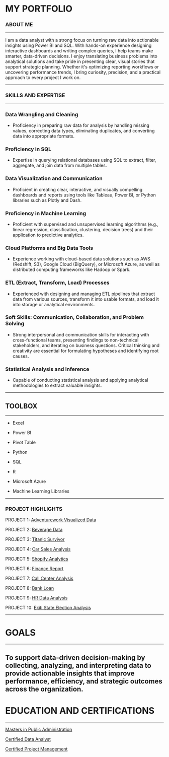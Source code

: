 # MY PORTFOLIO
### ABOUT ME
---
I am a data analyst with a strong focus on turning raw data into actionable insights using Power BI and SQL. With hands-on experience designing interactive dashboards and writing complex queries, I help teams make smarter, data-driven decisions. I enjoy translating business problems into analytical solutions and take pride in presenting clear, visual stories that support strategic planning. Whether it's optimizing reporting workflows or uncovering performance trends, I bring curiosity, precision, and a practical approach to every project I work on.

---
### SKILLS AND EXPERTISE 
---
### Data Wrangling and Cleaning
- Proficiency in preparing raw data for analysis by handling missing values, correcting data types, eliminating duplicates, and converting data into appropriate formats.

### Proficiency in SQL
- Expertise in querying relational databases using SQL to extract, filter, aggregate, and join data from multiple tables.

### Data Visualization and Communication
- Proficient in creating clear, interactive, and visually compelling dashboards and reports using tools like Tableau, Power BI, or Python libraries such as Plotly and Dash.

### Proficiency in Machine Learning
- Proficient with supervised and unsupervised learning algorithms (e.g., linear regression, classification, clustering, decision trees) and their application to predictive analytics.

### Cloud Platforms and Big Data Tools
- Experience working with cloud-based data solutions such as AWS (Redshift, S3), Google Cloud (BigQuery), or Microsoft Azure, as well as distributed computing frameworks like Hadoop or Spark.

### ETL (Extract, Transform, Load) Processes
- Experienced with designing and managing ETL pipelines that extract data from various sources, transform it into usable formats, and load it into storage or analytical environments.

### Soft Skills: Communication, Collaboration, and Problem Solving
- Strong interpersonal and communication skills for interacting with cross-functional teams, presenting findings to non-technical stakeholders, and iterating on business questions. Critical thinking and creativity are essential for formulating hypotheses and identifying root causes.

### Statistical Analysis and Inference
- Capable of conducting statistical analysis and applying analytical methodologies to extract valuable insights.

---
## TOOLBOX
---
- Excel
  
- Power BI
  
- Pivot Table

- Python
  
- SQL
  
- R
  
- Microsoft Azure
  
- Machine Learning Libraries
---
### PROJECT HIGHLIGHTS

PROJECT 1: [Adventurework Visualized Data](https://github.com/folukefalana/PowerBI-Project-1.git)

PROJECT 2: [Beverage Data](https://github.com/folukefalana/Project-2.git)

PROJECT 3: [Titanic Survivor](https://github.com/folukefalana/Project-3.git)

PROJECT 4: [Car Sales Analysis](https://github.com/folukefalana/Project-4.git)

PROJECT 5: [Shopify Analytics](https://github.com/folukefalana/Project-5.git)

PROJECT 6: [Finance Report](https://github.com/folukefalana/Project-6.git)

PROJECT 7: [Call Center Analysis](https://github.com/folukefalana/Project-7.git)

PROJECT 8: [Bank Loan](https://github.com/folukefalana/Project-8.git)

PROJECT 9: [HR Data Analysis](https://github.com/folukefalana/Project-9.git)

PROJECT 10: [Ekiti State Election Analysis](https://github.com/folukefalana/Project-10.git)

---
# GOALS
---
To support data-driven decision-making by collecting, analyzing, and interpreting data to provide actionable insights that improve performance, efficiency, and strategic outcomes across the organization.
---
# EDUCATION AND CERTIFICATIONS
---
[Masters in Public Administration](https://drive.google.com/file/d/1044xEUbCmQmDhWJgWMHzexSM8UXLbNz8/view?usp=sharing) 

[Certified Data Analyst](https://drive.google.com/file/d/1mMYHOAQARALxa2iJ9hAIzIQAY12ejfdf/view?usp=sharing) 

[Certified Project Management](https://drive.google.com/file/d/1r-_ehS05LfOW2LyLxX8c8xSSEUHglY-P/view?usp=sharing)
